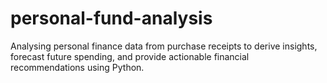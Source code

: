 # personal-fund-analysis
Analysing personal finance data from purchase receipts to derive insights, forecast future spending, and provide actionable financial recommendations using Python.
